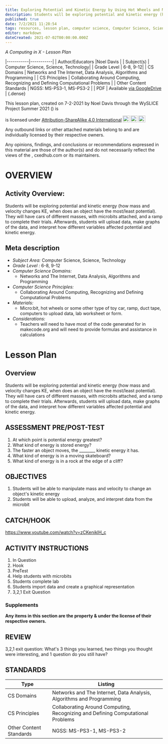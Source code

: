```yaml
---
title: Exploring Potential and Kinetic Energy by Using Hot Wheels and Micro|bits
description: Students will be exploring potential and kinetic energy (how mass and velocity changes KE, when does an object have the most/least potential). They will have cars of different masses, with microbits attached, and a ramp to complete their trials. Afterwards, students will upload data, make graphs of the data, and interpret how different variables affected potential and kinetic energy.
published: true
date: 7/2/2021 11:28:54
tags: resources, lesson plan, computer science, Computer Science, Science, Technology 
editor: markdown
dateCreated: 2021-07-02T00:00:00.000Z
---
```

*A Computing in X - Lesson Plan*

|-----------|-----------|
| Author/Educators |Noel Davis |
| Subject(s) | Computer Science, Science, Technology|
| Grade Level | 6-8, 9-12|
| CS Domains | Networks and The Internet, Data Analysis, Algorithms and Programming |
| CS Principles | Collaborating Around Computing, Recognizing and Defining Computational Problems |
| Other Content Standards | NGSS: MS-PS3-1, MS-PS3-2 | 
| PDF | Available [via GoogleDrive]() |
{.dense}






This lesson plan, created on 7-2-2021 by Noel Davis through the  WySLICE Project Summer 2021 () is  <p xmlns:cc="http://creativecommons.org/ns#" >  is licensed under <a href="http://creativecommons.org/licenses/by-sa/4.0/?ref=chooser-v1" target="_blank" rel="license noopener noreferrer" style="display:inline-block;">Attribution-ShareAlike 4.0 International<img style="height:22px!important;margin-left:3px;vertical-align:text-bottom;" src="https://mirrors.creativecommons.org/presskit/icons/cc.svg?ref=chooser-v1"><img style="height:22px!important;margin-left:3px;vertical-align:text-bottom;" src="https://mirrors.creativecommons.org/presskit/icons/by.svg?ref=chooser-v1"><img style="height:22px!important;margin-left:3px;vertical-align:text-bottom;" src="https://mirrors.creativecommons.org/presskit/icons/sa.svg?ref=chooser-v1"></a></p>


Any outbound links or other attached materials belong to and are individually licensed by their respective owners. 


Any opinions, findings, and conclusions or recommendations expressed in this material are those of the author(s) and do not necessarily reflect the views of the , cxedhub.com or its maintainers.


# OVERVIEW
## Activity Overview:  
Students will be exploring potential and kinetic energy (how mass and velocity changes KE, when does an object have the most/least potential). They will have cars of different masses, with microbits attached, and a ramp to complete their trials. Afterwards, students will upload data, make graphs of the data, and interpret how different variables affected potential and kinetic energy.
## Meta description
+ *Subject Area:* Computer Science, Science, Technology 
+ *Grade Level :* 6-8, 9-12 
+ *Computer Science Domains:*
   + Networks and The Internet, Data Analysis, Algorithms and Programming
+ *Computer Science Principles:*
   + Collaborating Around Computing, Recognizing and Defining Computational Problems
+ *Materials:* 
   + Micro:bit, hot wheels or some other type of toy car, ramp, duct tape, computers to upload data, lab worksheet or form.
+ *Considerations:*
   + Teachers will need to have most of the code generated for in makecode.org and will need to provide formulas and assistance in calculations


# Lesson Plan
## Overview
Students will be exploring potential and kinetic energy (how mass and velocity changes KE, when does an object have the most/least potential). They will have cars of different masses, with microbits attached, and a ramp to complete their trials. Afterwards, students will upload data, make graphs of the data, and interpret how different variables affected potential and kinetic energy.
## ASSESSMENT PRE/POST-TEST
1. At which point is potential energy greatest?
2. What kind of energy is stored energy?
3. The faster an object moves, the ________ kinetic energy it has.
4. What kind of energy is in a moving skateboard?
5. What kind of energy is in a rock at the edge of a cliff?
## OBJECTIVES
1. Students will be able to manipulate mass and velocity to change an object's kinetic energy
2. Students will be able to upload, analyze, and interpret data from the microbit


## CATCH/HOOK
https://www.youtube.com/watch?v=zCKeniklH_c


## ACTIVITY INSTRUCTIONS
1. In Question
2. Hook
3. PreTest
4. Help students with microbits
5. Students complete lab
6. Students import data and create a graphical representation
7. 3,2,1 Exit Question


### Supplements
**Any items in this section are the property & under the license of their respective owners.**






## REVIEW
3,2,1 exit question: What's 3 things you learned, two things you thought were interesting, and 1 question do you still have?
## STANDARDS        
| Type | Listing | 
|-----------|-----------|
| CS Domains  | Networks and The Internet, Data Analysis, Algorithms and Programming|
| CS Principles   | Collaborating Around Computing, Recognizing and Defining Computational Problems|
| Other Content Standards | NGSS: MS-PS3-1, MS-PS3-2  |